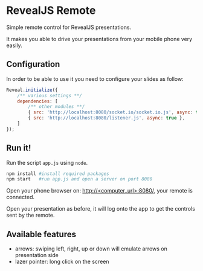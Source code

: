 # RevealJS Remote

Simple remote control for RevealJS presentations.

It makes you able to drive your presentations from your mobile phone very easily.

## Configuration

In order to be able to use it you need to configure your slides as follow:

```js
Reveal.initialize({
    /** various settings **/
    dependencies: [
        /** other modules **/
        { src: 'http://localhost:8080/socket.io/socket.io.js', async: true },
        { src: 'http://localhost:8080/listener.js', async: true },
    ]
});
```

## Run it!

Run the script `app.js` using `node`.

```bash
npm install #install required packages
npm start   #run app.js and open a server on port 8080
```

Open your phone browser on: [http://<computer_url>:8080/](http://<computer_url>:8080/), your remote is connected.

Open your presentation as before, it will log onto the app to get the controls sent by the remote.

## Available features

- arrows: swiping left, right, up or down will emulate arrows on presentation side
- lazer pointer: long click on the screen

